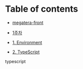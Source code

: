 # Table of contents

- [megatera-front](README.md)

- [1주차](week01/README.md)
 - [1. Environment](week01/environment.md)
 - [2. TypeScript](week01/typescript.md)

 typescript

